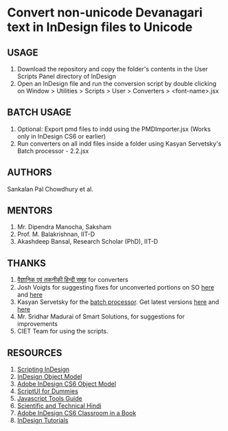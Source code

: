 # Convert non-unicode Devanagari text in InDesign files to Unicode 

## USAGE
1. Download the repository and copy the folder's contents in the User Scripts Panel directory of InDesign
2. Open an InDesign file and run the conversion script by double clicking on Window > Utilities > Scripts > User > Converters > \<font-name>.jsx 

## BATCH USAGE
1. Optional: Export pmd files to indd using the PMDImporter.jsx (Works only in InDesign CS6 or earlier)
2. Run converters on all indd files inside a folder using Kasyan Servetsky's Batch processor - 2.2.jsx

## AUTHORS
Sankalan Pal Chowdhury et al.

## MENTORS
1. Mr. Dipendra Manocha, Saksham
2. Prof. M. Balakrishnan, IIT-D
3. Akashdeep Bansal, Research Scholar (PhD), IIT-D

## THANKS
1. [वैज्ञानिक एवं तकनीकी हिन्दी समूह](https://sites.google.com/site/technicalhindi/about/_draft_post) for converters
2. Josh Voigts for suggesting fixes for unconverted portions on SO [here](https://stackoverflow.com/questions/49429634/indesign-text-modification-script-skips-content) and [here](https://stackoverflow.com/questions/49320918/indesign-text-modification-script-skips-paragraphs)
3. Kasyan Servetsky for the [batch processor](https://forums.adobe.com/message/10286549#10286549). Get latest versions [here](http://kasyan.ho.com.ua/batch_process_scripts/batch_process_scripts.html) and [here](http://kasyan.ho.com.ua/indesign/2018/batch_resave_pagemaker_files.html)
4. Mr. Sridhar Madurai of Smart Solutions, for suggestions for improvements
5. CIET Team for using the scripts. 

## RESOURCES
1. [Scripting InDesign](http://cssdk.s3-website-us-east-1.amazonaws.com/sdk/1.0/docs/WebHelp/app_notes/id_scripting.htm)
2. [InDesign Object Model](http://cssdk.s3-website-us-east-1.amazonaws.com/sdk/1.0/docs/WebHelp/app_notes/id_obj_model.htm)
3. [Adobe InDesign CS6 Object Model](http://jongware.mit.edu/idcs6js/)
3. [ScriptUI for Dummies](http://www.kahrel.plus.com/indesign/scriptui.html)
4. [Javascript Tools Guide](http://www.adobe.com/content/dam/acom/en/devnet/scripting/pdfs/javascript_tools_guide.pdf)
5. [Scientific and Technical Hindi](https://sites.google.com/site/technicalhindi/home/converters)
6. [Adobe InDesign CS6 Classroom in a Book](https://www.amazon.in/Adobe-InDesign-CS6-Classroom-Book-ebook/dp/B008679LFO)
7. [InDesign Tutorials](http://www.indesignskills.com/tutorials/)
